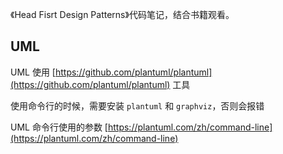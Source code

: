 《Head Fisrt Design Patterns》代码笔记，结合书籍观看。

## UML

UML 使用 [https://github.com/plantuml/plantuml](https://github.com/plantuml/plantuml) 工具

使用命令行的时候，需要安装 `plantuml` 和 `graphviz`，否则会报错

UML 命令行使用的参数 [https://plantuml.com/zh/command-line](https://plantuml.com/zh/command-line)
